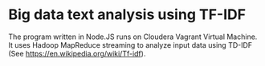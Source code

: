 # Big data text analysis using TF-IDF

The program written in Node.JS runs on Cloudera Vagrant Virtual Machine. It uses Hadoop MapReduce streaming to analyze input data using TD-IDF (See https://en.wikipedia.org/wiki/Tf-idf).
